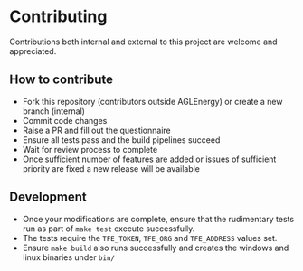# Contributing

Contributions both internal and external to this project are welcome and appreciated.

## How to contribute

* Fork this repository (contributors outside AGLEnergy) or create a new branch (internal)
* Commit code changes
* Raise a PR and fill out the questionnaire
* Ensure all tests pass and the build pipelines succeed
* Wait for review process to complete
* Once sufficient number of features are added or issues of sufficient priority are fixed a new release will be available

## Development

* Once your modifications are complete, ensure that the rudimentary tests run as part of `make test` execute successfully.
* The tests require the `TFE_TOKEN`, `TFE_ORG` and `TFE_ADDRESS` values set.
* Ensure `make build` also runs successfully and creates the windows and linux binaries under `bin/`
